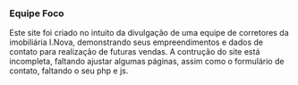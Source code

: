 ### Equipe Foco
 
Este site foi criado no intuito da divulgação de uma equipe de corretores da imobiliária I.Nova, demonstrando seus empreendimentos e dados de contato para realização de futuras vendas.
A contrução do site está incompleta, faltando ajustar algumas páginas, assim como o formulário de contato, faltando o seu php e js.
